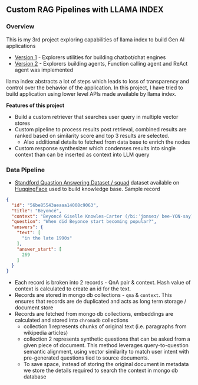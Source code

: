 ## Custom RAG Pipelines with LLAMA INDEX

### Overview
This is my 3rd project exploring capabilities of llama index to build Gen AI applications
- [Version 1](https://github.com/YashKushwaha/chatbot_ui) - Explorers utilities for building chatbot/chat engines
- [Version 2](https://github.com/YashKushwaha/chatbot_ui_v2) - Explorers building agents, Function calling agent and ReAct agent was implemented

llama index abstracts a lot of steps which leads to loss of transparency and control over the behavior of the application. In this project, I have tried to build application using lower level APIs made available by llama index.

**Features of this project**
- Build a custom retriever that searches user query in multiple vector stores
- Custom pipeline to process results post retrieval, combined results are ranked based on similarity score and top 3 results are selected.
  - Also additional details to fetched from data base to enrich the nodes
- Custom response synthesizer which condenses results into single context than can be inserted as context into LLM query

### Data Pipeline

- [Standford Quastion Answering Dataset / squad](https://rajpurkar.github.io/SQuAD-explorer/) dataset available on [HuggingFace](https://huggingface.co/datasets/rajpurkar/squad) used to build knowledge base. Sample record
```json
{
  "id": "56be85543aeaaa14008c9063",
  "title": "Beyoncé",
  "context": "Beyoncé Giselle Knowles-Carter (/biːˈjɒnseɪ/ bee-YON-say) (born September 4, 1981) is an American singer, songwriter, record producer and actress. Born and raised in Houston, Texas, she performed in various singing and dancing competitions as a child, and rose to fame in the late 1990s as lead singer of R&B girl-group Destiny's Child. Managed by her father, Mathew Knowles, the group became one of the world's best-selling girl groups of all time. Their hiatus saw the release of Beyoncé's debut album, Dangerously in Love (2003), which established her as a solo artist worldwide, earned five Grammy Awards and featured the Billboard Hot 100 number-one singles \"Crazy in Love\" and \"Baby Boy\".",
  "question": "When did Beyonce start becoming popular?",
  "answers": {
    "text": [
      "in the late 1990s"
    ],
    "answer_start": [
      269
    ]
  }
}
```

- Each record is broken into 2 records - QnA pair & context. Hash value of context is calculated to create an id for the text.
- Records are stored in mongo db collections - `qna` & `context`. This ensures that records are de duplicated and acts as long term storage / document store
- Records are fetched from mongo db collections, embeddings are calculated and stored into `chromadb` collections
  - collection 1 represents chunks of original text (i.e. paragraphs from wikipedia articles)
  - collection 2 represents synthetic questions that can be asked from a given piece of document. This method leverages query-to-question semantic alignment, using vector similarity to match user intent with pre-generated questions tied to source documents. 
  - To save space, instead of storing the original document in metadata we store the details required to search the context in mongo db database
  


